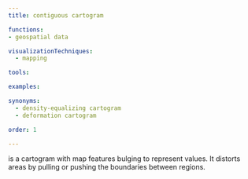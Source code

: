 ```yaml
---
title: contiguous cartogram

functions:
- geospatial data

visualizationTechniques:
  - mapping

tools:

examples:

synonyms:
  - density-equalizing cartogram
  - deformation cartogram

order: 1

---
```


is a cartogram with map features bulging to represent values. It distorts areas by pulling or pushing the boundaries between regions. 


<!--more-->
